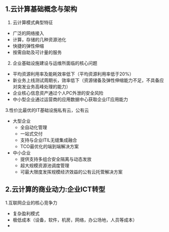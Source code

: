 ## 1.云计算基础概念与架构

1. 云计算模式典型特征

- 广泛的网络接入
- 计算，存储的几种资源池化
- 快捷的弹性伸缩
- 按需自助及可计量的服务

2. 企业基础设施建设与运维所面临的核心问题

- 平均资源利用率及能耗效率低下（平均资源利用率低于20%）
- 新业务上线测试周期长，效率低下（资源储备及弹性伸缩能力不足，不具备应对突发业务高峰处理的能力）
- 企业核心信息资产通过个人PC外泄的安全风险
- 中小型企业通过运营商的应用数据中心获取企业IT应用能力

3.性价比最优的IT基础设施私有云，公有云

- 大型企业
    - 全自动化管理
    - 一站式交付
    - 支持与企业ITIL无缝集成融合
    - TCO最优化的端到端解决方案
- 中小企业
    - 提供支持多组合安全隔离与动态发放
    - 超大规模资源池调度管理
    - 可最大限度发挥规模经济效益的公有云托管解决方案

## 2.云计算的商业动力:企业ICT转型

1.互联网企业的核心竞争力

- 复杂盈利模式
- 极低成本（设备，软件，机房，网络，办公场地，人员等成本）
- 
